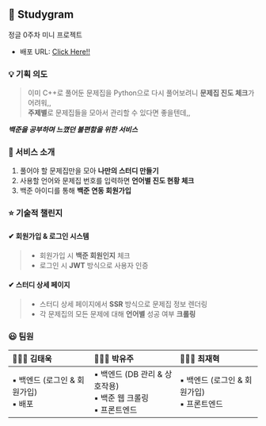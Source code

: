 ## 📕 Studygram
정글 0주차 미니 프로젝트
- 배포 URL: [Click Here!!]()
  
### 💡 기획 의도
> 이미 C++로 풀어둔 문제집을 Python으로 다시 풀어보려니 **문제집 진도 체크**가 어려워,, <br>
> **주제별**로 문제집들을 모아서 관리할 수 있다면 좋을텐데,,

***백준을 공부하며 느꼈던 불편함을 위한 서비스***

### 📎 서비스 소개
1. 풀어야 할 문제집만을 모아 **나만의 스터디 만들기**
2. 사용할 언어와 문제집 번호를 입력하면 **언어별 진도 현황 체크**
3. 백준 아이디를 통해 **백준 연동 회원가입**

### ⭐️ 기술적 챌린지
#### ✔ 회원가입 & 로그인 시스템
  > - 회원가입 시 **백준 회원인지** 체크
  > - 로그인 시 **JWT** 방식으로 사용자 인증

#### ✔ 스터디 상세 페이지
  > - 스터디 상세 페이지에서 **SSR** 방식으로 문제집 정보 렌더링
  > - 각 문제집의 모든 문제에 대해 **언어별** 성공 여부 **크롤링** 

### 😃 팀원
|🧑🏻‍💻 김태욱|👩🏻‍💻 박유주|🧑🏻‍💻 최재혁|
|:---|:---|:---|
|▪ 백엔드 (로그인 & 회원가입)<br>▪ 배포|▪ 백엔드 (DB 관리 & 상호작용)<br>▪ 백준 웹 크롤링<br>▪ 프론트엔드|▪ 백엔드 (로그인 & 회원가입)<br>▪ 프론트엔드|
